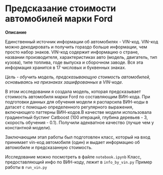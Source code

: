 # Предсказание стоимости автомобилей марки Ford

**Описание**

Единственный источник информации об автомобилях - VIN-код. VIN-код можно декодировать и получить гораздо больше информации, чем просто набор знаков. VIN-код содержит информацию о стране, названии производителя, характеристиках авто (модель, двигатель, тип кузова), типе топлива, годе выпуска и сборочном заводе. Вся эта информация хранится в 17 числовых и буквенных знаках.

*Цель - обучить модель, предсказывающую стоимость автомобилей, основываясь на признаках зашифрованных в VIN-коде.*

В этом исследовании я создала модель, которая предсказывает стоимость автомобиля марки Ford по составляющим ВИН-кода. При подготовки данных для обучения модели я распарсила ВИН-коды в датасет с помощью определенного регулярного выражения, включающего паттерны ВИН-кодов.В качестве модели использовала градиентный бустинг Catboost (100 итераций, глубина деревьев - 3, скорость обучения - 0.1). Получили адекватное качество (лучше чем у константной модели).

Заключающим этап работы был подготовлен класс, который на вход принимает vin-код автомобиля (один) и выдает информацию об автомобиле и предсказанную стоимость.

Исследование можно посмотреть в файле `notebook.ipynb`
Класс, предоставляющий инфо по ВИН-коду, лежит в `info_by_vin.py`
Пример работы в `run_vin.py`


